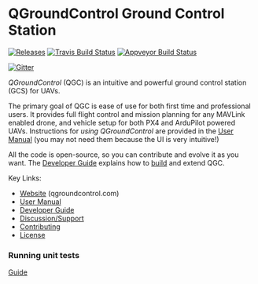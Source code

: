 # QGroundControl Ground Control Station

[![Releases](https://img.shields.io/github/release/mavlink/QGroundControl.svg)](https://github.com/mavlink/QGroundControl/releases)
[![Travis Build Status](https://travis-ci.org/mavlink/qgroundcontrol.svg?branch=master)](https://travis-ci.org/mavlink/qgroundcontrol)
[![Appveyor Build Status](https://ci.appveyor.com/api/projects/status/crxcm4qayejuvh6c/branch/master?svg=true)](https://ci.appveyor.com/project/mavlink/qgroundcontrol)

[![Gitter](https://badges.gitter.im/Join%20Chat.svg)](https://gitter.im/mavlink/qgroundcontrol?utm_source=badge&utm_medium=badge&utm_campaign=pr-badge&utm_content=badge)

_QGroundControl_ (QGC) is an intuitive and powerful ground control station (GCS) for UAVs.

The primary goal of QGC is ease of use for both first time and professional users.
It provides full flight control and mission planning for any MAVLink enabled drone, and vehicle setup for both PX4 and ArduPilot powered UAVs. Instructions for _using QGroundControl_ are provided in the [User Manual](https://docs.qgroundcontrol.com/en/) (you may not need them because the UI is very intuitive!)

All the code is open-source, so you can contribute and evolve it as you want.
The [Developer Guide](https://dev.qgroundcontrol.com/en/) explains how to [build](https://dev.qgroundcontrol.com/en/getting_started/) and extend QGC.

Key Links:

- [Website](http://qgroundcontrol.com) (qgroundcontrol.com)
- [User Manual](https://docs.qgroundcontrol.com/en/)
- [Developer Guide](https://dev.qgroundcontrol.com/en/)
- [Discussion/Support](https://docs.qgroundcontrol.com/en/Support/Support.html)
- [Contributing](https://dev.qgroundcontrol.com/en/contribute/)
- [License](https://github.com/mavlink/qgroundcontrol/blob/master/COPYING.md)

### Running unit tests

[Guide](https://aviant.atlassian.net/wiki/spaces/TECHNICAL/pages/994803739/Running+unit+tests)
